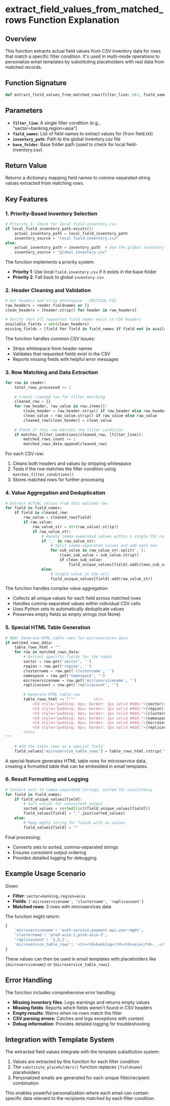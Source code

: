# extract_field_values_from_matched_rows Function Explanation

## Overview
This function extracts actual field values from CSV inventory data for rows that match a specific filter condition. It's used in multi-mode operations to personalize email templates by substituting placeholders with real data from matched records.

## Function Signature
```python
def extract_field_values_from_matched_rows(filter_line: str, field_names: List[str], inventory_path: Path, base_folder: Path) -> Dict[str, str]:
```

## Parameters
- **`filter_line`**: A single filter condition (e.g., "sector=banking,region=asia")
- **`field_names`**: List of field names to extract values for (from field.txt)
- **`inventory_path`**: Path to the global inventory.csv file
- **`base_folder`**: Base folder path (used to check for local field-inventory.csv)

## Return Value
Returns a dictionary mapping field names to comma-separated string values extracted from matching rows.

## Key Features

### 1. Priority-Based Inventory Selection
```python
# Priority 1: Check for local field-inventory.csv 
if local_field_inventory_path.exists():
    actual_inventory_path = local_field_inventory_path
    inventory_source = "local field-inventory.csv"
else:
    actual_inventory_path = inventory_path  # Use the global inventory
    inventory_source = "global inventory.csv"
```

The function implements a priority system:
- **Priority 1**: Use local `field-inventory.csv` if it exists in the base folder
- **Priority 2**: Fall back to global `inventory.csv`

### 2. Header Cleaning and Validation
```python
# Get headers and strip whitespace - CRITICAL FIX
raw_headers = reader.fieldnames or []
clean_headers = [header.strip() for header in raw_headers]

# Verify that all requested field names exist in CSV headers
available_fields = set(clean_headers)
missing_fields = [field for field in field_names if field not in available_fields]
```

The function handles common CSV issues:
- Strips whitespace from header names
- Validates that requested fields exist in the CSV
- Reports missing fields with helpful error messages

### 3. Row Matching and Data Extraction
```python
for row in reader:
    total_rows_processed += 1
    
    # Create cleaned row for filter matching
    cleaned_row = {}
    for raw_header, raw_value in row.items():
        clean_header = raw_header.strip() if raw_header else raw_header
        clean_value = raw_value.strip() if raw_value else raw_value
        cleaned_row[clean_header] = clean_value
    
    # Check if this row matches the filter condition
    if matches_filter_conditions(cleaned_row, [filter_line]):
        matched_rows_count += 1
        matched_rows_data.append(cleaned_row)
```

For each CSV row:
1. Cleans both headers and values by stripping whitespace
2. Tests if the row matches the filter condition using `matches_filter_conditions()`
3. Stores matched rows for further processing

### 4. Value Aggregation and Deduplication
```python
# Extract ACTUAL values from this matched row
for field in field_names:
    if field in cleaned_row:
        raw_value = cleaned_row[field]
        if raw_value:
            raw_value_str = str(raw_value).strip()
            if raw_value_str:
                # Handle comma-separated values within a single CSV cell
                if ',' in raw_value_str:
                    # Split comma-separated values and add each one
                    for sub_value in raw_value_str.split(','):
                        clean_sub_value = sub_value.strip()
                        if clean_sub_value:
                            field_unique_values[field].add(clean_sub_value)
                else:
                    # Single value in the cell
                    field_unique_values[field].add(raw_value_str)
```

The function handles complex value aggregation:
- Collects all unique values for each field across matched rows
- Handles comma-separated values within individual CSV cells
- Uses Python sets to automatically deduplicate values
- Preserves empty fields as empty strings (not None)

### 5. Special HTML Table Generation
```python
# NEW: Generate HTML table rows for microservices data
if matched_rows_data:
    table_rows_html = ""
    for row in matched_rows_data:
        # Extract specific fields for the table
        sector = row.get('sector', '')
        region = row.get('region', '')
        clustername = row.get('clustername', '')
        namespace = row.get('namespace', '')
        microservicename = row.get('microservicename', '')
        replicacount = row.get('replicacount', '')
        
        # Generate HTML table row
        table_rows_html += f"""        <tr>
            <td style="padding: 8px; border: 1px solid #ddd;">{sector}</td>
            <td style="padding: 8px; border: 1px solid #ddd;">{region}</td>
            <td style="padding: 8px; border: 1px solid #ddd;">{clustername}</td>
            <td style="padding: 8px; border: 1px solid #ddd;">{namespace}</td>
            <td style="padding: 8px; border: 1px solid #ddd;">{microservicename}</td>
            <td style="padding: 8px; border: 1px solid #ddd;">{replicacount}</td>
        </tr>
"""
    
    # Add the table rows as a special field
    field_values['microservice_table_rows'] = table_rows_html.rstrip('\n')
```

A special feature generates HTML table rows for microservice data, creating a formatted table that can be embedded in email templates.

### 6. Result Formatting and Logging
```python
# Convert sets to comma-separated strings, sorted for consistency
for field in field_names:
    if field_unique_values[field]:
        # Sort values for consistent output
        sorted_values = sorted(list(field_unique_values[field]))
        field_values[field] = ",".join(sorted_values)
    else:
        # Keep empty string for fields with no values
        field_values[field] = ""
```

Final processing:
- Converts sets to sorted, comma-separated strings
- Ensures consistent output ordering
- Provides detailed logging for debugging

## Example Usage Scenario

Given:
- **Filter**: `sector=banking,region=asia`
- **Fields**: `['microservicename', 'clustername', 'replicacount']`
- **Matched rows**: 3 rows with microservices data

The function might return:
```python
{
    'microservicename': 'auth-service,payment-api,user-mgmt',
    'clustername': 'prod-asia-1,prod-asia-2', 
    'replicacount': '3,5,2',
    'microservice_table_rows': '<tr><td>banking</td><td>asia</td>...</tr>...'
}
```

These values can then be used in email templates with placeholders like `{microservicename}` or `{microservice_table_rows}`.

## Error Handling

The function includes comprehensive error handling:
- **Missing inventory files**: Logs warnings and returns empty values
- **Missing fields**: Reports which fields weren't found in CSV headers
- **Empty results**: Warns when no rows match the filter
- **CSV parsing errors**: Catches and logs exceptions with context
- **Debug information**: Provides detailed logging for troubleshooting

## Integration with Template System

The extracted field values integrate with the template substitution system:
1. Values are extracted by this function for each filter condition
2. The `substitute_placeholders()` function replaces `{fieldname}` placeholders
3. Personalized emails are generated for each unique filter/recipient combination

This enables powerful personalization where each email can contain specific data relevant to the recipients matched by each filter condition.
